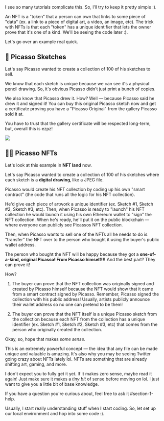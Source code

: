 I see so many tutorials complicate this. So, I'll try to keep it pretty simple :).

An NFT is a "token" that a person can own that links to some piece of "data" (ex. a link to a piece of digital art, a video, an image, etc). The trick with NFTs is that each "token" has a unique identifier that lets the owner prove that it's one of a kind. We'll be seeing the code later :).

Let's go over an example real quick.

## 🎨 Picasso Sketches

Let's say Picasso wanted to create a collection of 100 of his sketches to sell.

We know that each sketch is unique because we can see it's a physical pencil drawing. So, it's obvious Picasso didn't just print a bunch of copies.

We also know that Picasso drew it. How? Well — because Picasso said he drew it and signed it! You can buy this original Picasso sketch now and get a certificate proving you have a "Picasso Original" from the gallery Picasso sold it at.

You have to trust that the gallery certificate will be respected long-term, but, overall this is ezpz!

![](https://i.imgur.com/FLBd1l0.png)

## 👨‍💻 Picasso NFTs

Let's look at this example in **NFT land** now.

Let's say Picasso wanted to create a collection of 100 of his sketches where each sketch is a **digital drawing**, like a JPEG file.

Picasso would create his NFT collection by coding up his own "smart contract" (the code that runs all the logic for his NFT collection).

He'd give each piece of artwork a unique identifier (ex. Sketch #1, Sketch #2, Sketch #3, etc). Then, when Picasso is ready to "launch" his NFT collection he would launch it using his own Ethereum wallet to "sign" the NFT collection. When he's ready, he'll put it on the public blockchain — where everyone can publicly see Picassos NFT collection.

Then, when Picasso wants to sell one of the NFTs all he needs to do is "transfer" the NFT over to the person who bought it using the buyer's public wallet address.

The person who bought the NFT will be happy because they got a **one-of-a-kind, original Picasso! From Picasso himself!!!** And the best part? They can prove it!

How?

1. The buyer can prove that the NFT collection was originally signed and created by Picasso himself because the NFT would show that it came from a smart contract signed by Picasso. Remember, Picasso signed the collection with his public address! Usually, artists publicly announce their wallet address so no one can pretend to be them!

2. The buyer can prove that the NFT itself is a unique Picasso sketch from the collection because each NFT from the collection has a unique identifier (ex. Sketch #1, Sketch #2, Sketch #3, etc) that comes from the person who originally created the collection.

Okay, so, hope that makes *some sense*.

This is an extremely powerful concept — the idea that any file can be made unique and valuable is amazing. It's also why you may be seeing Twitter going crazy about NFTs lately lol. NFTs are something that are already shifting art, gaming, and more.

I don't expect you to fully get it yet. If it makes zero sense, maybe read it again! Just make sure it makes a *tiny bit* of sense before moving on lol. I just want to give you a little bit of base knowledge.

If you have a question you're curious about, feel free to ask it #section-1-help.

Usually, I start really understanding stuff when I start coding. So, let set up our local environment and hop into some code :).